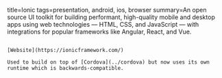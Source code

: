 title=Ionic
tags=presentation, android, ios, browser
summary=An open source UI toolkit for building performant, high-quality mobile and desktop apps using web technologies — HTML, CSS, and JavaScript — with integrations for popular frameworks like Angular, React, and Vue.
~~~~~~

[Website](https://ionicframework.com/)

Used to build on top of [Cordova](../cordova) but now uses its own runtime which is backwards-compatible.

